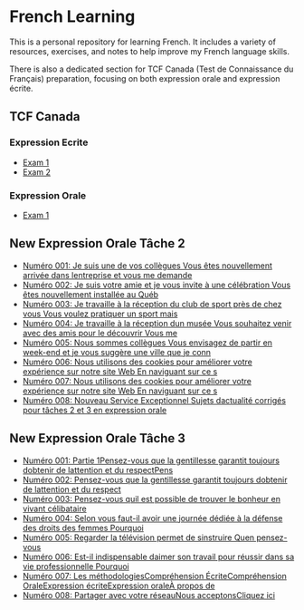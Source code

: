 # French Learning

This is a personal repository for learning French. It includes a variety of resources, exercises, and notes to help improve my French language skills.

There is also a dedicated section for TCF Canada (Test de Connaissance du Français) preparation, focusing on both expression orale and expression écrite.

## TCF Canada

### Expression Ecrite

* [Exam 1](tcf_canada/ee/exam1.md)
* [Exam 2](tcf_canada/ee/exam2.md)

### Expression Orale

* [Exam 1](tcf_canada/eo/exam1.md)


## New Expression Orale Tâche 2

* [Numéro 001: Je suis une de vos collègues Vous êtes nouvellement arrivée dans lentreprise et vous me demande](tcf_canada/eo/task2/task2_001_Je_suis_une_de_vos_collègues.Vous_êtes_nouvellement_arrivée_dans_lentreprise_et_vous_me_demande.md)
* [Numéro 002: Je suis votre amie et je vous invite à une célébration Vous êtes nouvellement installée au Québ](tcf_canada/eo/task2/task2_002_Je_suis_votre_amie_et_je_vous_invite_à_une_célébration._Vous_êtes_nouvellement_installée_au_Québ.md)
* [Numéro 003: Je travaille à la réception du club de sport près de chez vous Vous voulez pratiquer un sport mais](tcf_canada/eo/task2/task2_003_Je_travaille_à_la_réception_du_club_de_sport_près_de_chez_vous._Vous_voulez_pratiquer_un_sport_mais.md)
* [Numéro 004: Je travaille à la réception dun musée Vous souhaitez venir avec des amis pour le découvrir Vous me](tcf_canada/eo/task2/task2_004_Je_travaille_à_la_réception_dun_musée._Vous_souhaitez_venir_avec_des_amis_pour_le_découvrir.Vous_me.md)
* [Numéro 005: Nous sommes collègues Vous envisagez de partir en week-end et je vous suggère une ville que je conn](tcf_canada/eo/task2/task2_005_Nous_sommes_collègues._Vous_envisagez_de_partir_en_week-end_et_je_vous_suggère_une_ville_que_je_conn.md)
* [Numéro 006: Nous utilisons des cookies pour améliorer votre expérience sur notre site Web En naviguant sur ce s](tcf_canada/eo/task2/task2_006_Nous_utilisons_des_cookies_pour_améliorer_votre_expérience_sur_notre_site_Web._En_naviguant_sur_ce_s.md)
* [Numéro 007: Nous utilisons des cookies pour améliorer votre expérience sur notre site Web En naviguant sur ce s](tcf_canada/eo/task2/task2_007_Nous_utilisons_des_cookies_pour_améliorer_votre_expérience_sur_notre_site_Web._En_naviguant_sur_ce_s.md)
* [Numéro 008: Nouveau Service Exceptionnel Sujets dactualité corrigés pour tâches 2 et 3 en expression orale](tcf_canada/eo/task2/task2_008_Nouveau_Service_Exceptionnel_Sujets_dactualité_corrigés_pour_tâches_2_et_3_en_expression_orale.md)


## New Expression Orale Tâche 3

* [Numéro 001: Partie 1Pensez-vous que la gentillesse garantit toujours dobtenir de lattention et du respectPens](tcf_canada/eo/task3/task3_001_Partie_1Pensez-vous_que_la_gentillesse_garantit_toujours_dobtenir_de_lattention_et_du_respectPens.md)
* [Numéro 002: Pensez-vous que la gentillesse garantit toujours dobtenir de lattention et du respect](tcf_canada/eo/task3/task3_002_Pensez-vous_que_la_gentillesse_garantit_toujours_dobtenir_de_lattention_et_du_respect.md)
* [Numéro 003: Pensez-vous quil est possible de trouver le bonheur en vivant célibataire](tcf_canada/eo/task3/task3_003_Pensez-vous_quil_est_possible_de_trouver_le_bonheur_en_vivant_célibataire.md)
* [Numéro 004: Selon vous faut-il avoir une journée dédiée à la défense des droits des femmes Pourquoi](tcf_canada/eo/task3/task3_004_Selon_vous_faut-il_avoir_une_journée_dédiée_à_la_défense_des_droits_des_femmes_Pourquoi.md)
* [Numéro 005: Regarder la télévision permet de sinstruire Quen pensez-vous](tcf_canada/eo/task3/task3_005_Regarder_la_télévision_permet_de_sinstruire.Quen_pensez-vous.md)
* [Numéro 006: Est-il indispensable daimer son travail pour réussir dans sa vie professionnelle Pourquoi](tcf_canada/eo/task3/task3_006_Est-il_indispensable_daimer_son_travail_pour_réussir_dans_sa_vie_professionnelle_Pourquoi.md)
* [Numéro 007: Les méthodologiesCompréhension ÉcriteCompréhension OraleExpression écriteExpression oraleÀ propos de](tcf_canada/eo/task3/task3_007_les_méthodologiesCompréhension_ÉcriteCompréhension_OraleExpression_écriteExpression_oraleÀ_propos_de.md)
* [Numéro 008: Partager avec votre réseauNous acceptonsCliquez ici](tcf_canada/eo/task3/task3_008_Partager_avec_votre_réseauNous_acceptonsCliquez_ici.md)
